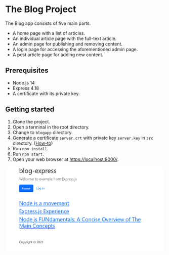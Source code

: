 # The Blog Project

The Blog app consists of five main parts.

- A home page with a list of articles.
- An individual article page with the full-text article.
- An admin page for publishing and removing content.
- A login page for accessing the aforementioned admin page.
- A post article page for adding new content.

## Prerequisites

- Node.js 14
- Express 4.18
- A certificate with its private key.

## Getting started

1. Clone the project.
1. Open a terminal in the root directory.
1. Change to `blogapp` directory.
1. Generate a certificate `server.crt` with private key `server.key` in `src` directory. ([How-to][1])
1. Run `npm install`.
1. Run `npm start`.
1. Open your web browser at <https://localhost:8000/>.

![blogapp](../../assets/blog-express.png)

[1]: https://gist.github.com/feliperomero3/a6282b0e7ca579fff0e296227675190d
